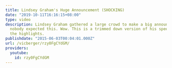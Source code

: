 ```yaml
---
title: Lindsey Graham's Huge Announcement (SHOCKING)
date: "2019-10-11T16:16:15+08:00"
type: video
description: Lindsey Graham gathered a large crowd to make a big announcement, but
  nobody expected this. Wow. This is a trimmed down version of his speech with just
  the highlights.
publishdate: "2015-06-03T00:04:01.000Z"
url: /vicberger/rzy0FgCYdGM/
providers:
  youtube:
    id: rzy0FgCYdGM
---
```


